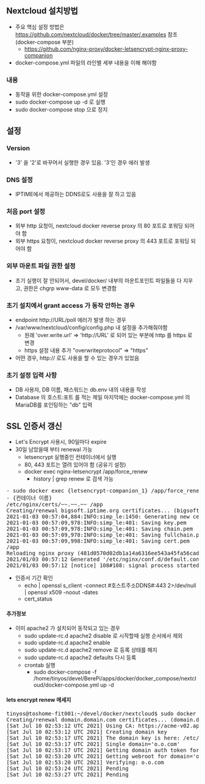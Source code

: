 ## Nextcloud 설치방법
- 주요 핵심 설정 방법은 https://github.com/nextcloud/docker/tree/master/.examples 참조 (docker-compose 부분)
  - https://github.com/nginx-proxy/docker-letsencrypt-nginx-proxy-companion
- docker-compose.yml 파일의 라인별 세부 내용을 이해 해야함
### 내용
- 동작을 위한 docker-compose.yml 설정
- sudo docker-compose up -d 로 실행
- sudo docker-compose stop 으로 정지
## 설정
### Version
- '3' 을 '2'로 바꾸어서 실행한 경우 있음. '3'인 경우 에러 발생
### DNS 설정
- IPTIME에서 제공하는 DDNS로도 사용을 잘 하고 있음
### 처음 port 설정
- 외부 http 요청이, nextcloud docker reverse proxy 의 80 포트로 포워딩 되어야 함
- 외부 https 요청이, nextcloud docker reverse proxy 의 443 포트로 포워딩 되어야 함
### 외부 마운트 파일 권한 설정
- 초기 실행이 잘 안되어서, devel/docker/ 내부의 마운트포인트 파일들을 다 지우고, 권한은 chgrp www-data 로 모두 변경함 
### 초기 설치에서 grant access 가 동작  안하는 경우 
- endpoint http://URL/poll 에러가 발생 하는 경우
- /var/www/nextcloud/config/config.php 내 설정을 추가해줘야함
  - 원래 'over.write.url' => 'http://URL' 로 되어 있는 부분에 http 를 https 로 변경
  - https 설정 내용 추가 "overwriteprotocol" => "https"
- 어떤 경우, http:// 로도 사용을 할 수 있는 경우가 있었음 
### 초기 설정 입력 사항
- DB 사용자, DB 이름, 패스워드는 db.env 내의 내용을 작성
- Database 의 호스트:포트 를 적는 제일 마지막에는 docker-compose.yml 의 MariaDB를 포인팅하는 "db" 입력 

## SSL 인증서 갱신
- Let's Encrypt 사용시, 90일마다 expire
- 30일 남았을때 부터 renewal 가능
  - letsencrypt 실행중인 컨테이너에서 실행
  - 80, 443 포트는 열려 있어야 함 (공유기 설정)
  - docker exec nginx-letsencrypt /app/force_renew
    - history | grep renew 로 검색 가능 
<pre>
- sudo docker exec {letsencrypt-companion_1} /app/force_renew
- {컨테이너 이름}
/etc/nginx/certs/~~.~~.~~ /app
Creating/renewal bigsoft.iptime.org certificates... (bigsoft.iptime.org)
2021-01-03 00:57:04,884:INFO:simp_le:1450: Generating new certificate private key
2021-01-03 00:57:09,978:INFO:simp_le:401: Saving key.pem
2021-01-03 00:57:09,978:INFO:simp_le:401: Saving chain.pem
2021-01-03 00:57:09,978:INFO:simp_le:401: Saving fullchain.pem
2021-01-03 00:57:09,998:INFO:simp_le:401: Saving cert.pem
/app
Reloading nginx proxy (481d0570d02db1a14a6316ee543a45fa56cad26b961d9004a6ee0ad1187f7f50)...
2021/01/03 00:57:12 Generated '/etc/nginx/conf.d/default.conf' from 4 containers
2021/01/03 00:57:12 [notice] 108#108: signal process started  
</pre>
    
    
  - 인증서 기간 확인
    - echo | openssl s_client -connect #호스트주소DDNS#:443 2>/dev/null | openssl x509 -noout -dates
    - cert_status

#### 추가정보
- 이미 apache2 가 설치되어 동작되고 있는 경우
  - sudo update-rc.d apache2 disable 로 시작할때 실행 순서에서 제외
  - sudo update-rc.d apache2 enable 
  - sudo update-rc.d apache2 remove 로 등록 상태를 해지
  - sudo update-rc.d apache2 defaults 다시 등록
  - crontab 실행
    - sudo docker-compose -f /home/tinyos/devel/BerePi/apps/docker/docker_compose/nextcloud/docker-compose.yml up -d

#### lets encrypt renew 메세지
<pre>
tinyos@toshome-fit001:~/devel/docker/nextcloud$ sudo docker exec letsencrypt-companion_1 /app/force_renew
Creating/renewal domain.domain.com certificates... (domain.domain.com)
[Sat Jul 10 02:53:12 UTC 2021] Using CA: https://acme-v02.api.letsencrypt.org/directory
[Sat Jul 10 02:53:12 UTC 2021] Creating domain key
[Sat Jul 10 02:53:17 UTC 2021] The domain key is here: /etc/acme.sh/n.@ail.com/s.oo.com/s.m.com.key
[Sat Jul 10 02:53:17 UTC 2021] Single domain='o.o.com'
[Sat Jul 10 02:53:17 UTC 2021] Getting domain auth token for each domain
[Sat Jul 10 02:53:20 UTC 2021] Getting webroot for domain='o.o.com'
[Sat Jul 10 02:53:20 UTC 2021] Verifying: o.o.com
[Sat Jul 10 02:53:24 UTC 2021] Pending
[Sat Jul 10 02:53:27 UTC 2021] Pending
</pre>
